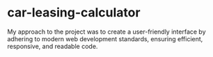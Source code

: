 # car-leasing-calculator
My approach to the project was to create a user-friendly interface by adhering to modern web development standards, ensuring efficient, responsive, and readable code.
